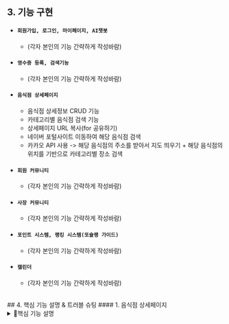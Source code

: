 
## 3. 기능 구현
* #### `회원가입, 로그인, 마이페이지, AI챗봇`
  * (각자 본인의 기능 간략하게 작성바람)
​
* #### `영수증 등록, 검색기능`
  * (각자 본인의 기능 간략하게 작성바람)
​
* #### `음식점 상세페이지`
  * 음식점 상세정보 CRUD 기능
  * 카테고리별 음식점 검색 기능
  * 상세페이지 URL 복사(for 공유하기)
  * 네이버 포털사이트 이동하여 해당 음식점 검색
  * 카카오 API 사용
  	-> 해당 음식점의 주소를 받아서 지도 띄우기 + 해당 음식점의 위치를 기반으로 카테고리별 장소 검색
​
* #### `회원 커뮤니티`
  * (각자 본인의 기능 간략하게 작성바람)
​
* #### `사장 커뮤니티`
  * (각자 본인의 기능 간략하게 작성바람)
​
* #### `포인트 시스템, 랭킹 시스템(또슐랭 가이드)`
  * (각자 본인의 기능 간략하게 작성바람)
​
* #### `캘린더`
  * (각자 본인의 기능 간략하게 작성바람)
​
<br>
​
## 4. 핵심 기능 설명 & 트러블 슈팅
#### 1. 음식점 상세페이지
<details>
  <summary>📌핵심 기능 설명</summary>
	
  ##### `1. 음식점 상세정보 CRUD 기능`
  * 이미지 저장
	* 공공데이터의 데이터들 중, 맛집으로 선정한 음식점들(약 25곳)들의 이미지들을 5개씩 저장하여 resources 아래에 이미지 저장 
  * CRUD 기능
	-> 주소 클릭 jsp -> MzlistMapper -> MzlistController -> MzlistDAO -> 상세페이지 jsp파일
	* MzlistMapper
		* mzlist 테이블에서 landNumAddress가 주어진 값과 일치하는 데이터를 조회, resultType으로 지정된 mzlistVO 클래스에 매핑되어 결과를 반환함.
	* MzlistController
		* MzlistController에서 경로 요청이 들어오면, landNumAddress를 사용하여 데이터를 조회하고 Model 객체를 통해서 View와의 상호작용을 통해 View에 데이터를 제공함.
	* MzlistDAO
		* mzlist에서 landNumAddress를 기준으로 데이터를 조회해서 MzlistVO 객체로 반환하는 메서드 사용하여, landNumAddress에 대한 정보를 가져옴.
	
  * **‼결과‼** 주소를 전달하는 jsp 파일에서 쿼리스트링을 통해 주소를 요청하면 그 주소와 동일한 음식점의 데이터들이 검색되고, 상세페이지 jsp파일에 데이터들이 출력됨.
	![image](https://github.com/choioonseo/myproject1/assets/124110679/ba862026-b288-4f4b-ac10-a463834f2417)


	
	
  ##### `2. 카테고리별 음식점 검색 기능`
  * CRUD 기능
	-> 상세페이지 jsp 파일에서 카테고리별 음식점 이미지 클릭 -> MzlistMapper -> MzlistController -> MzlistDAO -> 카테고리별 음식점 jsp파일
	* MzlistMapper
		* select 문을 사용하여 mzlist 테이블의 모든 열을 조회하는 SQL 쿼리를 정의
	* MzlistController
		* 해당 경로로 요청이 들어오면 메서드가 실행되며, 'food' 파라미터를 받아와 출력하며, dao 객체의 메서드를 호출하여 food를 인자로 전달하고, 그 결과를 list에 저장하고, model에 list를 추가하여 화면에 전달
	* MzlistDAO
		* 메서드를 호출하여 SQL 쿼리를 실행하며, food를 인자로 전달하여 실행 결과를 출력하고 반환.

	
  * **‼결과‼** 카테고리별 음식(한식, 중식, 일식, 분식 등..) 이미지 박스를 클릭하면 해당 음식점 카테고리 페이지로 이동하여 mzlist테이블에 저장되어 있는 해당 카테고리의 음식점들의 상세정보와 이미지들이 출력됨.
	![image](https://github.com/choioonseo/myproject1/assets/124110679/ac925293-ddb8-42da-8d11-6c4c2006f49c)

	
	
	
	
  ##### `3. 상세페이지 URL 복사(for 공유하기)`
	-> 클립보드에 텍스트를 복사하는 기능
  * 전체 흐름: 가상의 'texterea' 생성 -> textarea의 값을 복사할 텍스트로 설정 -> textarea를 DOM에 추가 -> textarea 내용을 선택 -> textarea를 DOM에서 제거 -> 복사 완료 메세지
  * copyToClipboard() 함수 : 매개변수로 복사할 텍스트(text)를 받음
  * 함수 내부에서는 복사할 텍스트를 가상의 <textarea> 엘리먼트에 설정함
  * <textarea> 엘리먼트를 동적으로 생성하고 현재 페이지의 URL을 할당하며, URL은 window.location.href로 가져옴
  * 복사할 텍스트를 <textarea>에 설정한 후, 해당 <textarea>를 DOM에 추가함
  * <textarea> 내용을 선택하고, document.execCommand('copy')를 호출하여 선택한 내용을 클립보드로 복사함
  * 마지막으로, <textarea>를 DOM에서 제거함
  * 복사 완료 메시지를 alert 함수를 통해 사용자에게 표시됨
	
	
  * **‼결과‼** URL 복사(공유하기) 버튼을 클릭하면 'URL이 클립보드에 복사되었습니다' 라는 문구의 alert가 뜨며, 'copyToClipboard()' 함수를 호출하여 텍스트를 클립보드로 복사
	![image](https://github.com/choioonseo/myproject1/assets/124110679/a3b2de6d-bc43-4c5f-9f58-0cb4c2f3d894)

	
	
	
	
	
	
 ##### `4. 네이버 포털사이트 이동하여 해당 음식점 검색`
 	 -> location.href를 사용하여 생성된 URL로 페이지를 이동해서 사용자가 해당 음식점의 'landAddress'와 동일한 주소에 해당하는 네이버지도 URL로 이동할 수 있도록 함.
  * 함수 생성
	* searchOnNaverMaps() -> URL을 생성하고 페이지를 이동하는 역할을 하기 위함.
	* encodeURIComponent() -> name, landAddress, roadAddress를 URL 인코딩하기 위함.
  * 변수 설정
	* 'naverMapsURL' 변수를 생성해서 네이버 지도 URL을 할당
		if) 'landAddress'!= null 이면 해당 주소를 추가로 전달
		if) 'roadAddress'!= null 이면 해당 주소를 추가로 전달
	
  * location.href
	* JavaScript에서 현재 문서의 URL을 나타내는 속성인 location.href를 사용하여 생성된 URL로 페이지 이동

	
  * **‼결과‼** 네이버 포털사이트로 이동하는 버튼을 클릭하면 해당 음식점의 정보와 주소를 URL에 인코딩하여 네이버 지도 페이지로 이동
	![image](https://github.com/choioonseo/myproject1/assets/124110679/104534d8-a928-480b-8e88-f86d7fd0c317)

	
	
	
 ##### `5. 카카오 API 사용'
 -> 해당 음식점의 주소를 받아서 지도 띄우기 + 해당 음식점의 위치를 기반으로 카테고리별 장소 검색
   * 카카오 API 코드 분석
	* 해당 음식점의 주소를 받아서 지도 띄우기
		* address 변수를 선언하고, 해당 주소 변수를 초기화
		* 주소값이 존재한다면 해당 변수 값을 할당하고, 값이 존재하지 않으면 빈 문자열로 설정
		* geocoder.addressSearch() 함수를 통해 주소를 좌표로 변환하여 검색
			* address에는 변환할 주소가 전달되고, 콜백 함수 내부에서 변환 결과를 처리
	
	
	* 해당 음식점의 위치를 기반으로 카테고리별 장소 검색
		* API 코드 사용
	
	
	
   * **‼결과‼** 상세정보페이지에 해당하는 음식점이 지도 위에 마커로 표시되며, 좌상단의 카테고리별 장소를 클릭하면 장소들이 마커 기준으로 근처에 있는 해당 장소들의 마커가 띄워지고, 마커를 클릭했을 때 카카오맵으로 이동됨.
	![image](https://github.com/choioonseo/myproject1/assets/124110679/b01a27ee-9d37-4d85-885b-acce8e4bfdb6)

</details>

	
	
	
	
	
	
	
	
<details>
  <summary>⚽ 트러블 슈팅</summary>

  * `일련의 규칙이 있는 이미지 출력 과정에서의 오류`, `CRUD 과정에서 NullPointException`, 'URL복사기능에서의 오류',`API사용과정에서의 오류`에 관한 트러블 슈팅

		
		

  ### `1. 일련의 규칙이 있는 이미지 출력 과정에서의 오류 `
  #### ❓ 문제가 뭐지? - 문제 정의
  * 카테고리별 음식점들이 출력되는 페이지를 구현하던 중, 각 음식점에 알맞은 이미지들이 출력되어야 하는데 동일한 한 군데의 음식점의 이미지들이 출력
  
  #### ❓ 왜 이런 문제가 발생하지? - 원인 추론
  1. 해당 카테고리의 음식점들을 불러오는 과정에서 controller나 dao의 문제일까?
  2. jsp 파일에서 이미지를 출력하는 방식의 문제일까?
  
  #### 이렇게 하면 해결되려나? - 시도
    1.  해당 카테고리의 음식점들을 불러오는 과정에서 controller나 dao의 문제일까?
       => Controller와 DAO에서 값들을 불러오는 과정상의 코드 오류는 없음. 또한, 다른 음식점 정보는 알맞게 출력이 되는데, 이미지에 관해서만 올바르지 않게 출력이 되는 것이므로 위와 같은 문제는 아님.
		
    2.  split()함수 사용
	=> 구글링을 통해 split함수를 사용법에 대해 익힌 후 적용해보았지만, 역시나 이미지가 원활하게 출력이 안됨
			
		
  #### 💡 이렇게 해서 해결! - 또다른 방식 
    3.  split()함수를 사용할 때, 반복문을 통해서 새로운 배열의 주솟값을 출력해준다는 원리를 알게 되면서, split()함수를 사용하지 않고도 여태껏 배웠던 기본 개념인for문을 응용해서 이미지를 출력해보자는 생각을 하게 되었음. ⭕️
	=> 반복문을 통해 각각의 MzlistVO 객체에서 이름과 번호를 가져와서, 이미지 태그의 src 속성을 동적으로 생성되어 이미지가 원활하게 출력됨.
  
		
  #### 💡 왜 안 되었던 걸까? - DB에 이미지 칼럼의 데이터가 올바르게 입력되어 있지 않았음 => 함수를 사용할 때 발생할 수 있는 주의점 체크 부족
    4. split()함수를 사용할 때,유의사항에 대해 잘 파악하지 못했기 때문 !! 띄어쓰기를 기준으로 문자열을 구분한다고 했을 때, 빈 문자열도 분리 결과에 포함되기 때문에 DB의 이미지 주소들을 저장할 때에 맨 첫글자에도 띄어쓰기가 적용되므로 띄어쓰기 구분 등에 있어서 매우 유의했어야 했는데, 유의하지 않아서 오류가 발생했었다.
  
		
  #### 📖 그래서 이런 지식을 얻었다! - 새로운 함수에 대한 학습
  **DB 하나의 데이터에 들어가 있는 여러 개의 주소값을 하나씩 출력할 때, 문자열을 구분해주는 split함수 사용하여 데이터를 분리해줄 수 있다는 새로운 지식을 얻게 되었다. 다만, 앞으로는 함수를 사용할 때 유의사항도 정확하게 확인하여 오류 없이 진행하도록..**
  
		
  #### 📖 칭찬할 점! - 학습을 통한 적용능력
  **새롭게 알게 된 부분에 대해서 생각처럼 되지 않았을 때, 이를 활용해서 또 다른 방법을 모색함으로써 처리해나가면서 스스로 다른 방법에 대한 적용과 새로운 방법을 모색해나갔다!**
  
		
  #### split()함수
  * 문자열을 특정 구분자를 기준으로 분리하여 배열로 반환하는 함수
  * split() 함수는 문자열을 분리한 결과를 배열로 반환하며, 반환된 배열에는 분리된 각 부분 문자열이 포함되어 있음
  * 주의사항
	* 구분자가 연속해서 나타나는 경우, 빈 문자열도 분리 결과에 포함됨
	* 구분자가 문자열의 시작 또는 끝에 위치하는 경우 빈 문자열이 반환된 배열에 포함될 수 있음
			--> 위의 두 주의사항으로  split()함수를 적용하는 데에 실패했었음.

  ***
	
		
		
		
		
		
		
		
		
		
		
		
		
		
		
		
  ### `3. URL복사를 할 때 해당 페이지가 뜨지만, 음식점 정보가 출력되지 않음 `
  #### ❓ 문제가 뭐지? - 문제 정의
  * URL복사 버튼을 눌렀을 때 해당 페이지와 동일한 주소가 복사되어야 하는데, 고정된 기본 URL 주소의 일부(변수: 'base_url') + 추가적으로 붙게 되는 URL(변수: 'url') 부분에서 기존의 주소와 다른 %등과 같은 추가 기호와 함께 변수가 그대로 출력되어서 주소가 일치하지 않음.
  
  #### ❓ 왜 이런 문제가 발생하지? - 원인 추론
  1. ${vo.landNumAddress} 변수
  2. 내가 리턴하는 방식에 문제가 있나?
  
  #### 이렇게 하면 해결되려나? - 시도
    1. 주소로 전달된 문자열에 포함될 수 있는 특수문자나 공백 등의 문제 ❌ 
       encodeURIComponent()함수는  인자로 전달된 문자열을 URL에서 사용 가능한 형식으로 인코딩하도록 하는 함수이므로, URL에 포함될 수 있는 특수 문자나 공백 등을 안전하게 처리하여 URL이 유효하고 정확하게 동작할 수 있도록 함.
       => 주소가 전달될 때 포함될 수 있는 특수문자나 공백의 문제는 아니다.
		
  #### 💡 이렇게 해서 해결! - 해결 방법 & 결과
    2. 추가적으로 붙게 되는 URL 부분에서 주소 유효성 검사와 인코딩 문제가 아니므로 문제 없이 출력이 되어야 한다. ⭕️ -> 주소값을 출력할 때 형식에 맞게 올바른 형태로 출력하고 있는가
  
  * 원래 코드 -> 수정 코드
  * `+ encodeURIComponent('{$vo.landNumAddress}')` -> `+ encodeURIComponent('${vo.landNumAddress}')`
  
  #### 📖 그래서 이런 지식을 얻었다! - 알게 된 점
  **올바른 이엘 태그 표기법**
  
  #### 이엘($) 
  * $ 기호:  주로 jQuery 라이브러리와 관련하여 사용되는 표기법
  * 문자열로 변수 사용할 시: 변수를 문자열 안에 삽입해야 함
  * ex) $(`.${className}`) 또는 $('. + className)와 같이 변수를 문자열 안에 삽입

  ***
	
	
	
	
	
	
	
	

	
	
 ##### `2. Null Point Exception`
	** 문제상황**: 메인페이지의 지도 위의 마커를 클릭했을 때 나의 상세페이지로 넘어오도록 구현하는 과정에서, no값이 아닌 landNumAddress를 기준으로 CRUD 기능이 수행되도록 변경하는 과정에서  Null Point Exception 발생
	
  * 첫 번째 시도 : no -> landNumAddress로 바꾸는 작업이 mzlistMapper, mzlistController, mzlistDAO에도 모두 알맞게 반영이 되었는지 확인 -> ⭕모두 반영됨!
  * 두 번째 시도 : controller 부분에서 값을 전달받을 때 system.out.println(vo)로 값을 출력해보면서 값이 유실된 지점을 체크 ->  landNumAddress와 model값이 전달될 때 값 전달⭕! dao.one()메서드가 null!!❌값을 반환
  * 세 번째 시도 : dao의 one 메서드가 올바르게 작성이 되었는지 확인 -> ⭕정상작동!
  * 네 번째 시도 : jsp파일에서 landNumAddress 파라미터를 정확하게 전달하고 있는지 확인 -> jsp에서 주소값을 입력하는 형식에 오류 발견 (' '로 인해 landNumAddress을 문자열로 인식)
  * 다섯 번째 시도 : jsp에서 주소값을 입력하는 형식 수정 -> ⭕정상작동!
<details>
	
  <summary>👉코드확인</summary>

	  <div markdown="1">    

  ```java
	'''
	  //비정상 작동 코드
	 if (${'vo.landNumAddress'} || '${vo.roadNameAddress}') {  
	  geocoder.addressSearch(address, function(result, status) {

	  
	  //정상 작동 코드
	  
	if ('${vo.landNumAddress}' || '${vo.roadNameAddress}') {  
	geocoder.addressSearch(address, function(result, status) {

  ```

</details>
</details>

	
 
	

